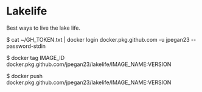 # Lakelife
Best ways to live the lake life. 

$ cat ~/GH_TOKEN.txt | docker login docker.pkg.github.com -u jpegan23 --password-stdin

$ docker tag IMAGE_ID docker.pkg.github.com/jpegan23/lakelife/IMAGE_NAME:VERSION

$ docker push docker.pkg.github.com/jpegan23/lakelife/IMAGE_NAME:VERSION
